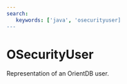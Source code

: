```yaml
---
search:
   keywords: ['java', 'osecurityuser]
---
```


# OSecurityUser

Representation of an OrientDB user.


